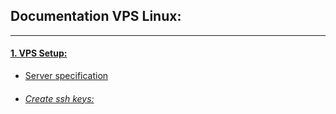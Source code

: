 
## Documentation VPS Linux:
---
#### [1. VPS Setup:](VPS_Setup/readme.md)
- [Server specification](VPS_Setup/readme.md)
- ###### [Create ssh keys:](VPS_Setup/readme.md#2create-ssh-keys:)

